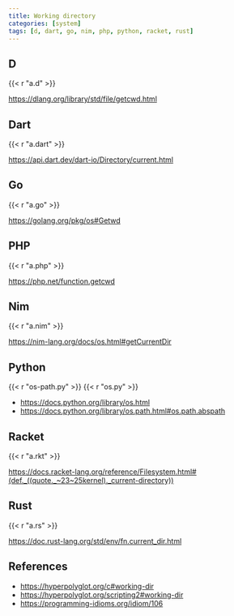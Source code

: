 ```yaml
---
title: Working directory
categories: [system]
tags: [d, dart, go, nim, php, python, racket, rust]
---
```


## D

{{< r "a.d" >}}

<https://dlang.org/library/std/file/getcwd.html>

## Dart

{{< r "a.dart" >}}

<https://api.dart.dev/dart-io/Directory/current.html>

## Go

{{< r "a.go" >}}

<https://golang.org/pkg/os#Getwd>

## PHP

{{< r "a.php" >}}

<https://php.net/function.getcwd>

## Nim

{{< r "a.nim" >}}

<https://nim-lang.org/docs/os.html#getCurrentDir>

## Python

{{< r "os-path.py" >}}
{{< r "os.py" >}}

- <https://docs.python.org/library/os.html>
- <https://docs.python.org/library/os.path.html#os.path.abspath>

## Racket

{{< r "a.rkt" >}}

<https://docs.racket-lang.org/reference/Filesystem.html#(def._((quote._~23~25kernel)._current-directory))>

## Rust

{{< r "a.rs" >}}

<https://doc.rust-lang.org/std/env/fn.current_dir.html>

## References

- <https://hyperpolyglot.org/c#working-dir>
- <https://hyperpolyglot.org/scripting2#working-dir>
- <https://programming-idioms.org/idiom/106>
